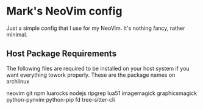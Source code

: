 # Mark's NeoVim config

Just a simple config that I use for my NeoVim. It's nothing fancy, rather minimal.


## Host Package Requirements

The following files are required to be installed on your host system if you want everything towork properly. These are the package names on archlinux

neovim
git
npm
luarocks
nodejs
ripgrep
lua51
imagemagick
graphicsmagick
python-pynvim
python-pip
fd
tree-sitter-cli


